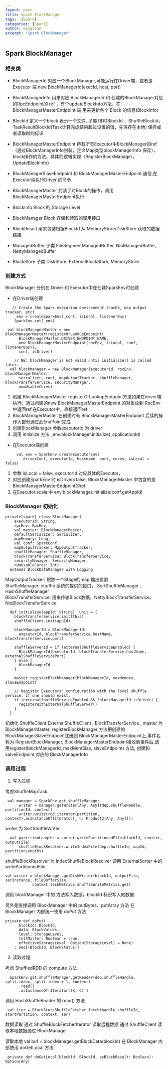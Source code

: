 ```yaml
---
layout: post
title: Spark BlockManager
tags:  [Spark]
categories: [Spark]
author: mingtian
excerpt: "Spark BlockManager"
---
```


## Spark BlockManager

### 相关类

* BlockManagerId 对应一个BlockManager,可能运行在Driver端，或者是Executor 端 new BlockManagerId(execId, host, port)

* BlockManagerInfo  用来对应 BlockManagerId 和 创建的BlockManager对应的RpcEndpoint的 ref ，有个updateBlockInfo方法，在BlockManagerMasterEndpoint 端 用来更新各个 Block 的信息(BlockInfo)

* BlockId 定义一个block 表示一个文件, 子类  RDDBlockId ，ShuffleBlockId，TaskResultBlockId(Task计算完成结果超过设置的值，先保存在本地) 保存或者读取时的标识

* BlockManagerMasterEndpoint 持有所有Executor中BlockManager的ref（通过BlockManagerInfo封装，定义Map类型blockManagerInfo 保存），block操作的方法，具体的逻辑实现（RegisterBlockManager，UpdateBlockInfo）

* BlockManagerSlaveEndpoint 和 BlockManagerMasterEndpoint 通信,在Executor端执行Driver 的命令

* BlockManagerMaster 封装了对Block的操作，调用BlockManagerMasterEndpoint执行

* BlockInfo  Block 的 Storage Level

* BlockManager  Block 存储和读取的调用接口

* BlockResult 用来包装根据BlockId 从 MemoryStore/DiskStore 获取的数据结果

* ManagedBuffer  子类  FileSegmentManagedBuffer, NioManagedBuffer, NettyManagedBuffer

* BlockStore   子类 DiskStore, ExternalBlockStore, MemoryStore

                       

### 创建方式

BlockManager 分别在 Driver 和 Executor中在创建SparkEnv时创建

* 在Driver端创建

~~~
   // Create the Spark execution environment (cache, map output tracker, etc)
    _env = createSparkEnv(_conf, isLocal, listenerBus)
    SparkEnv.set(_env)
    
 val blockManagerMaster = new BlockManagerMaster(registerOrLookupEndpoint(
      BlockManagerMaster.DRIVER_ENDPOINT_NAME,
      new BlockManagerMasterEndpoint(rpcEnv, isLocal, conf, listenerBus)),
      conf, isDriver)

    // NB: blockManager is not valid until initialize() is called later.
  val blockManager = new BlockManager(executorId, rpcEnv, blockManagerMaster,
      serializer, conf, mapOutputTracker, shuffleManager, blockTransferService, securityManager,
      numUsableCores)
~~~ 
1. 创建 BlockManagerMaster 
	registerOrLookupEndpoint方法如果在driver端执行，通过创建的new BlockManagerMasterEndpoint 的对象放到 RpcEnv 中返回ref,在Executor中，直接返回ref
2. BlockManagerMaster 在创建时有 BlockManagerMasterEndpoint 后续的操作大部分通过此EndPoint完成
3. 创建BlockManager
	 参数executorId 为 driver
4. 调用 initialize 方法  _env.blockManager.initialize(_applicationId)
	 
* 在Executor端创建  

~~~
     val env = SparkEnv.createExecutorEnv(
        driverConf, executorId, hostname, port, cores, isLocal = false)
~~~
1. 参数 isLocal = false, executorId 对应具体的Executor， 
2. 对应创建SparkEnv 时 isDriver=false, BlockManagerMaster 中包含的是BlockManagerMasterEndpoint的ref
3. 在Executor.scala 中 env.blockManager.initialize(conf.getAppId)

### BlockManager 初始化

~~~
private[spark] class BlockManager(
    executorId: String,
    rpcEnv: RpcEnv,
    val master: BlockManagerMaster,
    defaultSerializer: Serializer,
    maxMemory: Long,
    val conf: SparkConf,
    mapOutputTracker: MapOutputTracker,
    shuffleManager: ShuffleManager,
    blockTransferService: BlockTransferService,
    securityManager: SecurityManager,
    numUsableCores: Int)
  extends BlockDataManager with Logging
~~~

MapOutputTracker: 跟踪一个Stage的map 输出位置  
ShuffleManager: shuffle 系统的提供的接口， SortShuffleManager 、HashShuffleManager  
BlockTransferService: 用来传输Block数据，NettyBlockTransferService、 NioBlockTransferService  


~~~
  def initialize(appId: String): Unit = {
    blockTransferService.init(this)
    shuffleClient.init(appId)

    blockManagerId = BlockManagerId(
      executorId, blockTransferService.hostName, blockTransferService.port)

    shuffleServerId = if (externalShuffleServiceEnabled) {
      BlockManagerId(executorId, blockTransferService.hostName, externalShuffleServicePort)
    } else {
      blockManagerId
    }

    master.registerBlockManager(blockManagerId, maxMemory, slaveEndpoint)

    // Register Executors' configuration with the local shuffle service, if one should exist.
    if (externalShuffleServiceEnabled && !blockManagerId.isDriver) {
      registerWithExternalShuffleServer()
    }
  }
~~~

初始化 ShuffleClient:ExternalShuffleClient , BlockTransferService , master
为 BlockManagerMaster, registerBlockManager 方法把创建的BlockManagerSlaveEndpoint注册到 
BlockManagerMasterEndpoint上,事件名称为 RegisterBlockManager, BlockManagerMasterEndpoint接收到事件后,调用register(blockManagerId, maxMemSize, slaveEndpoint) 方法, 创建和 salveEndpoint 对应的 BlockManagerInfo


### 调用过程

1. 写入过程

考虑ShuffleMapTask 
    
~~~
 val manager = SparkEnv.get.shuffleManager
      writer = manager.getWriter[Any, Any](dep.shuffleHandle, partitionId, context)
      writer.write(rdd.iterator(partition, context).asInstanceOf[Iterator[_ <: Product2[Any, Any]]])
~~~
    
writer 为 SortShuffleWriter 
    
~~~
  val partitionLengths = sorter.writePartitionedFile(blockId, context, outputFile)
      shuffleBlockResolver.writeIndexFile(dep.shuffleId, mapId, partitionLengths)
~~~
   
shuffleBlockResolver 为 IndexShuffleBlockResolver  调用 ExternalSorter 中的 writePartitionedFile 
    
~~~
val writer = blockManager.getDiskWriter(blockId, outputFile, serInstance, fileBufferSize,
            context.taskMetrics.shuffleWriteMetrics.get)
~~~
    
调用 blockManager 中的 方法写入数据，blockId 标识写入的数据

另外是直接调用 BlockManager 中的 putBytes、putArray 方法 在 BlockManager 内部统一使用 doPut 方法
    
~~~
private def doPut(
      blockId: BlockId,
      data: BlockValues,
      level: StorageLevel,
      tellMaster: Boolean = true,
      effectiveStorageLevel: Option[StorageLevel] = None)
    : Seq[(BlockId, BlockStatus)]
~~~
    
    
2. 读取过程

  考虑 ShuffledRDD 的 compute 方法 
  
~~~
  SparkEnv.get.shuffleManager.getReader(dep.shuffleHandle, split.index, split.index + 1, context)
      .read()
      .asInstanceOf[Iterator[(K, C)]]
~~~

调用 HashShuffleReader 的 read() 方法

~~~
 val iter = BlockStoreShuffleFetcher.fetch(handle.shuffleId, startPartition, context, ser)
~~~

数据读取 通过 ShuffleBlockFetcherIterator  读取远程数据 通过 ShuffleClient  读取本地数据通过 BlockManager

读取本地 val buf = blockManager.getBlockData(blockId) 在 BlockManager 内部使用 doGetLocal 方法

~~~
 private def doGetLocal(blockId: BlockId, asBlockResult: Boolean): Option[Any] 
~~~


  



